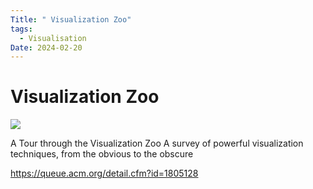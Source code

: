 ```yaml
---
Title: " Visualization Zoo"
tags:
  - Visualisation
Date: 2024-02-20
---
```


# Visualization Zoo

![](Pasted%20image%2020240220161603.png)

A Tour through the Visualization Zoo
A survey of powerful visualization techniques, from the obvious to the obscure



https://queue.acm.org/detail.cfm?id=1805128